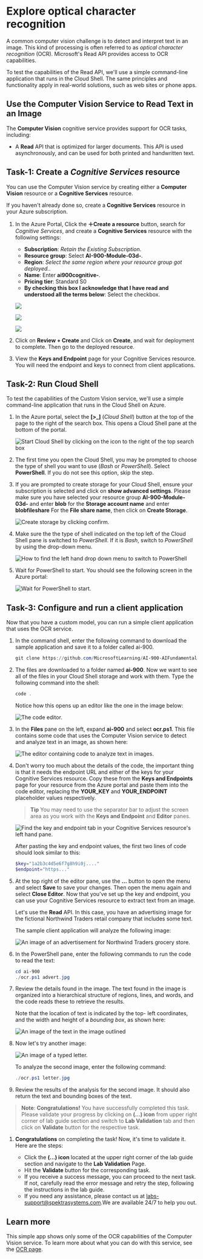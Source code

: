 # Explore optical character recognition

A common computer vision challenge is to detect and interpret text in an image. This kind of processing is often referred to as *optical character recognition* (OCR). Microsoft's Read API provides access to OCR capabilities. 

To test the capabilities of the Read API, we'll use a simple command-line application that runs in the Cloud Shell. The same principles and functionality apply in real-world solutions, such as web sites or phone apps.

## Use the Computer Vision Service to Read Text in an Image

The **Computer Vision** cognitive service provides support for OCR tasks, including:

- A **Read** API that is optimized for larger documents. This API is used asynchronously, and can be used for both printed and handwritten text.

## Task-1: Create a *Cognitive Services* resource

You can use the Computer Vision service by creating either a **Computer Vision** resource or a **Cognitive Services** resource.

If you haven't already done so, create a **Cognitive Services** resource in your Azure subscription.

1. In the Azure Portal, Click the **&#65291;Create a resource** button, search for *Cognitive Services*, and create a **Cognitive Services** resource with the following settings:
    - **Subscription**: *Retain the Existing Subscription*.
    - **Resource group**: Select **AI-900-Module-03d-<inject key="DeploymentID" enableCopy="false"/>**.
    - **Region**: *Select the same region where your resource group got deployed.*.
    - **Name**: Enter **ai900cognitive-<inject key="DeploymentID" enableCopy="false"/>**.
    - **Pricing tier**: Standard S0
    - **By checking this box I acknowledge that I have read and understood all the terms below**: Select the checkbox.
    
    ![](media/read-text-computer-vision/lab3d-1.png)
    
    ![](media/read-text-computer-vision/lab3d-2.png)
    
    ![](media/read-text-computer-vision/lab3d-3.png)
    
1. Click on **Review + Create** and Click on **Create**, and wait for deployment to complete. Then go to the deployed resource.

1. View the **Keys and Endpoint** page for your Cognitive Services resource. You will need the endpoint and keys to connect from client applications.

## Task-2: Run Cloud Shell

To test the capabilities of the Custom Vision service, we'll use a simple command-line application that runs in the Cloud Shell on Azure.

1. In the Azure portal, select the **[>_]** (*Cloud Shell*) button at the top of the page to the right of the search box. This opens a Cloud Shell pane at the bottom of the portal. 

    ![Start Cloud Shell by clicking on the icon to the right of the top search box](media/read-text-computer-vision/powershell-portal-guide-1.png)

1. The first time you open the Cloud Shell, you may be prompted to choose the type of shell you want to use (*Bash* or *PowerShell*). Select **PowerShell**. If you do not see this option, skip the step.  

1. If you are prompted to create storage for your Cloud Shell, ensure your subscription is selected and click on **show advanced settings**. Please make sure you have selected your resource group **AI-900-Module-03d-<inject key="DeploymentID" enableCopy="false"/>** and enter **blob<inject key="DeploymentID" enableCopy="true"/>** for the **Storage account name** and enter **blobfileshare<inject key="DeploymentID" enableCopy="true"/>** For the **File share name**, then click on **Create Storage**.

    ![Create storage by clicking confirm.](media/read-text-computer-vision/create-a-storage.png)

1. Make sure the the type of shell indicated on the top left of the Cloud Shell pane is switched to *PowerShell*. If it is *Bash*, switch to *PowerShell* by using the drop-down menu.

    ![How to find the left hand drop down menu to switch to PowerShell](media/read-text-computer-vision/powershell-portal-guide-3.png) 

1. Wait for PowerShell to start. You should see the following screen in the Azure portal:  

    ![Wait for PowerShell to start.](media/read-text-computer-vision/powershell-prompt.png) 

## Task-3: Configure and run a client application

Now that you have a custom model, you can run a simple client application that uses the OCR service.

1. In the command shell, enter the following command to download the sample application and save it to a folder called ai-900.

    ```PowerShell
    git clone https://github.com/MicrosoftLearning/AI-900-AIFundamentals ai-900
    ```

1. The files are downloaded to a folder named **ai-900**. Now we want to see all of the files in your Cloud Shell storage and work with them. Type the following command into the shell:

    ```PowerShell
    code .
    ```

    Notice how this opens up an editor like the one in the image below: 

    ![The code editor.](media/read-text-computer-vision/powershell-portal-guide-4.png)

1. In the **Files** pane on the left, expand **ai-900** and select **ocr.ps1**. This file contains some code that uses the Computer Vision service to detect and analyze text in an image, as shown here:

    ![The editor containing code to analyze text in images.](media/read-text-computer-vision/ocr-code.png)

1. Don't worry too much about the details of the code, the important thing is that it needs the endpoint URL and either of the keys for your Cognitive Services resource. Copy these from the **Keys and Endpoints** page for your resource from the Azure portal and paste them into the code editor, replacing the **YOUR_KEY** and **YOUR_ENDPOINT** placeholder values respectively.

    > **Tip**
    > You may need to use the separator bar to adjust the screen area as you work with the **Keys and Endpoint** and **Editor** panes.

    ![Find the key and endpoint tab in your Cognitive Services resource's left hand pane.](media/analyze-text-language-service/key-endpoint-support.png)

    After pasting the key and endpoint values, the first two lines of code should look similar to this:

    ```PowerShell
    $key="1a2b3c4d5e6f7g8h9i0j...."    
    $endpoint="https..."
    ```

1. At the top right of the editor pane, use the **...** button to open the menu and select **Save** to save your changes. Then open the menu again and select **Close Editor**. Now that you've set up the key and endpoint, you can use your Cognitive Services resource to extract text from an image.

    Let's use the **Read** API. In this case, you have an advertising image for the fictional Northwind Traders retail company that includes some text.

    The sample client application will analyze the following image:

    ![An image of an advertisement for Northwind Traders grocery store.](media/read-text-computer-vision/advert.jpg)

1. In the PowerShell pane, enter the following commands to run the code to read the text:

    ```PowerShell
    cd ai-900
    ./ocr.ps1 advert.jpg
    ```

1. Review the details found in the image. The text found in the image is organized into a hierarchical structure of regions, lines, and words, and the code reads these to retrieve the results.

    Note that the location of text is indicated by the top- left coordinates, and the width and height of a *bounding box*, as shown here:

    ![An image of the text in the image outlined](media/read-text-computer-vision/lab-05-bounding-boxes.png)

1. Now let's try another image:

    ![An image of a typed letter.](media/read-text-computer-vision/letter.jpg)

    To analyze the second image, enter the following command:

    ```PowerShell
    ./ocr.ps1 letter.jpg
    ```

1. Review the results of the analysis for the second image. It should also return the text and bounding boxes of the text.

> **Note**: **Congratulations!** You have successfully completed this task. Please validate your progress by clicking on **(...) icon** from upper right corner of lab guide section and switch to **Lab Validation** tab and then click on **Validate** button for the respective task.

1. **Congratulations** on completing the task! Now, it's time to validate it. Here are the steps:

   - Click the **(...) icon** located at the upper right corner of the lab guide section and navigate to the **Lab Validation** Page.
   - Hit the **Validate** button for the corresponding task.
   - If you receive a success message, you can proceed to the next task. If not, carefully read the error message and retry the step, following the instructions in the lab guide.
   - If you need any assistance, please contact us at [labs-support@spektrasystems.com](labs-support@spektrasystems.com).We are available 24/7 to help you out.

## Learn more

This simple app shows only some of the OCR capabilities of the Computer Vision service. To learn more about what you can do with this service, see the [OCR page](https://docs.microsoft.com/azure/cognitive-services/computer-vision/overview-ocr).
